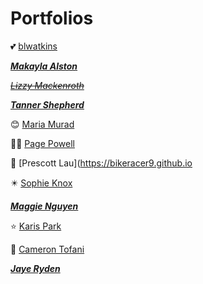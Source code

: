 # Portfolios

💕 [blwatkins](https://blwatkins.github.io/)

***[Makayla Alston](https://makayla-a.github.io/)***

*~~[Lizzy Mackenroth](https://lmackenroth.github.io/lmackenroth_Portfolio/)~~*

***[Tanner Shepherd](https://tzshepherd.github.io/)***

😊 [Maria Murad](https://mariamuradd.github.io/) 

🏄‍♀️ [Page Powell](https://pagepowell25.github.io/)

😬 [Prescott Lau](https://bikeracer9.github.io

✴️ [Sophie Knox](https://soknox.github.io/)

***[Maggie Nguyen](https://maggient.github.io/)***

⭐️ [Karis Park](https://khpark9.github.io/)

🐙 [Cameron Tofani](https://camerontofani.github.io/)

***[Jaye Ryden](https://jayeryden.github.io/JayeRyden-Portfolio/)***